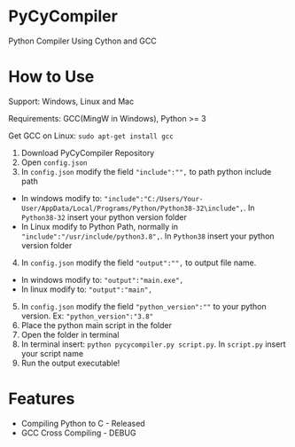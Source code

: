# PyCyCompiler
 Python Compiler Using Cython and GCC

# How to Use
 Support: Windows, Linux and Mac

 Requirements: GCC(MingW in Windows), Python >= 3
 
 Get GCC on Linux: `sudo apt-get install gcc`

 1. Download PyCyCompiler Repository
 2. Open `config.json`
 3. In `config.json` modify the field `"include":"",` to path python include path
   - In windows modify to: `"include":"C:/Users/Your-User/AppData/Local/Programs/Python/Python38-32\include",`. In `Python38-32` insert your python version folder
   - In Linux modify to Python Path, normally in `"include":"/usr/include/python3.8",`. In `Python38` insert your python version folder
 4. In `config.json` modify the field `"output":"",` to output file name.
   - In windows modify to: `"output":"main.exe",`
   - In linux modify to: `"output":"main",`
 5. In `config.json` modify the field `"python_version":""` to your python version. Ex: `"python_version":"3.8"`
 6. Place the python main script in the folder
 7. Open the folder in terminal
 8. In terminal insert: `python pycycompiler.py script.py`. In `script.py` insert your script name
 9. Run the output executable!

# Features
 - Compiling Python to C - Released
 - GCC Cross Compiling - DEBUG
